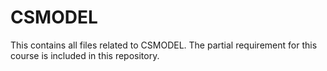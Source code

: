 # CSMODEL

This contains all files related to CSMODEL. The partial requirement for this course is included in this repository. 
